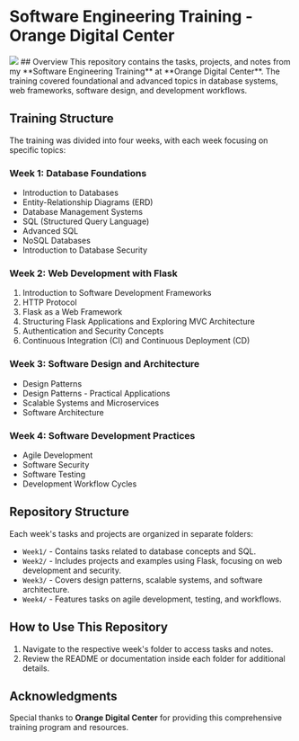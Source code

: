 # Software Engineering Training - Orange Digital Center  
<img src = "https://user-images.githubusercontent.com/74038190/212284100-561aa473-3905-4a80-b561-0d28506553ee.gif">
## Overview  
This repository contains the tasks, projects, and notes from my **Software Engineering Training** at **Orange Digital Center**. The training covered foundational and advanced topics in database systems, web frameworks, software design, and development workflows.  

## Training Structure  
The training was divided into four weeks, with each week focusing on specific topics:  

### Week 1: Database Foundations  
- Introduction to Databases  
- Entity-Relationship Diagrams (ERD)  
- Database Management Systems  
- SQL (Structured Query Language)  
- Advanced SQL  
- NoSQL Databases  
- Introduction to Database Security  

### Week 2: Web Development with Flask  
1. Introduction to Software Development Frameworks  
2. HTTP Protocol  
3. Flask as a Web Framework  
4. Structuring Flask Applications and Exploring MVC Architecture  
5. Authentication and Security Concepts  
6. Continuous Integration (CI) and Continuous Deployment (CD)  

### Week 3: Software Design and Architecture  
- Design Patterns  
- Design Patterns - Practical Applications  
- Scalable Systems and Microservices  
- Software Architecture  

### Week 4: Software Development Practices  
- Agile Development  
- Software Security  
- Software Testing  
- Development Workflow Cycles  

## Repository Structure  
Each week's tasks and projects are organized in separate folders:  
- `Week1/` - Contains tasks related to database concepts and SQL.  
- `Week2/` - Includes projects and examples using Flask, focusing on web development and security.  
- `Week3/` - Covers design patterns, scalable systems, and software architecture.  
- `Week4/` - Features tasks on agile development, testing, and workflows.  

## How to Use This Repository  
1. Navigate to the respective week's folder to access tasks and notes.  
2. Review the README or documentation inside each folder for additional details.  

## Acknowledgments  
Special thanks to **Orange Digital Center** for providing this comprehensive training program and resources.  
